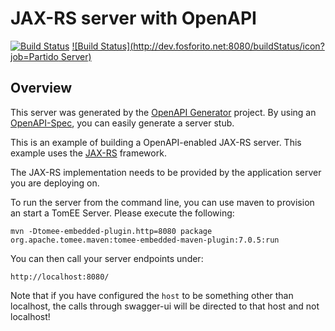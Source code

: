 # JAX-RS server with OpenAPI

[![Build Status](http://dev.fosforito.net:8080/job/Partido%20Server/badge/icon)](http://dev.fosforito.net:8080/job/Partido%20Server/)
[![Build Status](http://dev.fosforito.net:8080/buildStatus/icon?job=Partido Server)](http://dev.fosforito.net:8080/job/Partido%20Server/)

## Overview
This server was generated by the [OpenAPI Generator](https://openapi-generator.tech) project. By using an
[OpenAPI-Spec](https://openapis.org), you can easily generate a server stub.

This is an example of building a OpenAPI-enabled JAX-RS server.
This example uses the [JAX-RS](https://jax-rs-spec.java.net/) framework.


The JAX-RS implementation needs to be provided by the application server you are deploying on.

To run the server from the command line, you can use maven to provision an start a TomEE Server.
Please execute the following:

```
mvn -Dtomee-embedded-plugin.http=8080 package org.apache.tomee.maven:tomee-embedded-maven-plugin:7.0.5:run
```

You can then call your server endpoints under:

```
http://localhost:8080/
```

Note that if you have configured the `host` to be something other than localhost, the calls through
swagger-ui will be directed to that host and not localhost!
